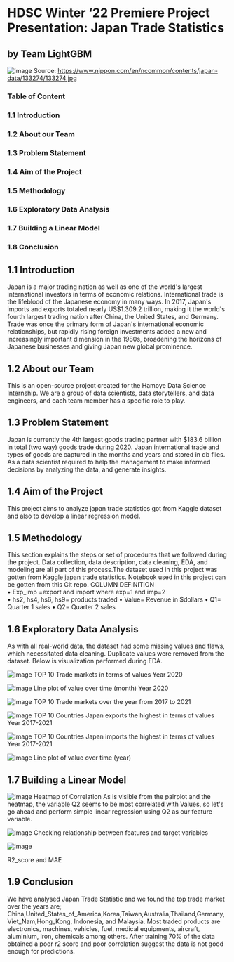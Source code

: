# HDSC Winter ‘22 Premiere Project Presentation: Japan Trade Statistics 
## by Team LightGBM


![image](https://user-images.githubusercontent.com/76862496/155849808-44adc5b7-a229-4062-9c13-9888e1ea1c21.png)
Source: https://www.nippon.com/en/ncommon/contents/japan-data/133274/133274.jpg

### Table of Content
### 1.1	Introduction
### 1.2	About our Team
### 1.3	Problem Statement 
### 1.4	Aim of the Project
### 1.5	Methodology  
### 1.6	Exploratory Data Analysis
### 1.7	Building a Linear Model
### 1.8	Conclusion 



## 1.1 Introduction
Japan is a major trading nation as well as one of the world's largest international investors in terms of economic relations. International trade is the lifeblood of the Japanese economy in many ways. In 2017, Japan's imports and exports totaled nearly US$1.309.2 trillion, making it the world's fourth largest trading nation after China, the United States, and Germany. Trade was once the primary form of Japan's international economic relationships, but rapidly rising foreign investments added a new and increasingly important dimension in the 1980s, broadening the horizons of Japanese businesses and giving Japan new global prominence.

## 1.2 About our Team
This is an open-source project created for the Hamoye Data Science Internship. We are a group of data scientists, data storytellers, and data engineers, and each team member has a specific role to play.

## 1.3 Problem Statement
Japan is currently the 4th largest goods trading partner with $183.6 billion in total (two way) goods trade during 2020. Japan international trade and types of goods are captured in the months and years and stored in db files. As a data scientist required to help the management to make informed decisions by analyzing the data, and generate insights.

## 1.4 Aim of the Project
This project aims to analyze japan trade statistics got from Kaggle dataset and also to develop a linear regression model.

## 1.5 Methodology 
This section explains the steps or set of procedures that we followed during the project. Data collection, data description, data cleaning, EDA, and modeling are all part of this process.The dataset used in this project was gotten from Kaggle japan trade statistics. Notebook used in this project can be gotten from this Git repo.
COLUMN DEFINITION  
•	Exp_imp =export and import where exp=1 and imp=2  
•	hs2, hs4, hs6, hs9= products traded
•	Value= Revenue in $dollars
•	Q1= Quarter 1 sales
•	Q2= Quarter 2 sales


## 1.6 Exploratory Data Analysis
As with all real-world data, the dataset had some missing values and flaws, which necessitated data cleaning. Duplicate values were removed from the dataset. Below is visualization performed during EDA.
  
![image](https://user-images.githubusercontent.com/76862496/155849924-76436615-67e1-4a7b-9cbd-8a72c116000d.png)
TOP 10 Trade markets in terms of values Year 2020

![image](https://user-images.githubusercontent.com/76862496/155849938-1ae1f5ad-efed-4afa-b5e3-648ece08f45a.png)
Line plot of value over time (month) Year 2020

![image](https://user-images.githubusercontent.com/76862496/155849949-44375a41-fbfc-4614-ba25-996b4ce965e2.png)
TOP 10 Trade markets over the year from 2017 to 2021

![image](https://user-images.githubusercontent.com/76862496/155849967-35e78f8e-e148-42a7-9c83-cb137201b520.png)
TOP 10 Countries Japan exports the highest in terms of values Year 2017-2021

![image](https://user-images.githubusercontent.com/76862496/155849975-180fc08f-ee8c-48e9-a36d-1321f90fd2eb.png)
TOP 10 Countries Japan imports the highest in terms of values Year 2017-2021

![image](https://user-images.githubusercontent.com/76862496/155849982-69fdd1e3-4715-4fcb-9668-bf6f89696ee3.png)
Line plot of value over time (year)

## 1.7 Building a Linear Model

![image](https://user-images.githubusercontent.com/76862496/155849743-e89a7777-e1b8-4583-b43c-a17f0c6ff505.png)
Heatmap of Correlation
As is visible from the pairplot and the heatmap, the variable Q2 seems to be most correlated with Values, so let's go ahead and perform simple linear regression using Q2 as our feature variable.
 
![image](https://user-images.githubusercontent.com/76862496/155849733-2ed1d00f-bf6e-41d4-a226-7ffbe82f6e75.png)
Checking relationship between features and target variables

![image](https://user-images.githubusercontent.com/76862496/155849701-93fb0d7a-f16d-4281-9bba-79e2ce8fa59d.png)
 
R2_score and MAE

## 1.9	Conclusion 
We have analysed Japan Trade Statistic and we found the top trade market over the years are; China,United_States_of_America,Korea,Taiwan,Australia,Thailand,Germany,Viet_Nam,Hong_Kong, Indonesia, and Malaysia. Most traded products are electronics, machines, vehicles, fuel, medical equipments, aircraft, aluminium, iron, chemicals among others. After training 70% of the data obtained a poor r2 score and poor correlation suggest the data is not good enough for predictions.
